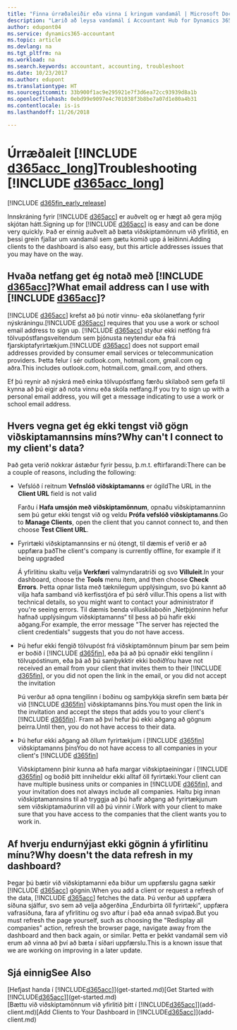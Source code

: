 ```yaml
---
title: "Finna úrræðaleiðir eða vinna í kringum vandamál | Microsoft Docs"
description: "Lærið að leysa vandamál í Accountant Hub for Dynamics 365"
author: edupont04
ms.service: dynamics365-accountant
ms.topic: article
ms.devlang: na
ms.tgt_pltfrm: na
ms.workload: na
ms.search.keywords: accountant, accounting, troubleshoot
ms.date: 10/23/2017
ms.author: edupont
ms.translationtype: HT
ms.sourcegitcommit: 33b900f1ac9e295921e7f3d6ea72cc93939d8a1b
ms.openlocfilehash: 0ebd99e9097e4c701038f3b8be7a07d1e80a4b31
ms.contentlocale: is-is
ms.lasthandoff: 11/26/2018

---
```

# <a name="troubleshooting-include-d365acclongincludesd365acclongmdmd"></a><span data-ttu-id="f5aee-103">Úrræðaleit [!INCLUDE [d365acc_long](includes/d365acc_long_md.md)]</span><span class="sxs-lookup"><span data-stu-id="f5aee-103">Troubleshooting [!INCLUDE [d365acc_long](includes/d365acc_long_md.md)]</span></span>
[!INCLUDE [d365fin_early_release](includes/d365fin_early_release.md.md)]

<span data-ttu-id="f5aee-104">Innskráning fyrir [!INCLUDE [d365acc](includes/d365acc_md.md)] er auðvelt og er hægt að gera mjög skjótan hátt.</span><span class="sxs-lookup"><span data-stu-id="f5aee-104">Signing up for [!INCLUDE [d365acc](includes/d365acc_md.md)] is easy and can be done very quickly.</span></span> <span data-ttu-id="f5aee-105">Það er einnig auðvelt að bæta viðskiptamönnum við yfirlitið, en þessi grein fjallar um vandamál sem gætu komið upp á leiðinni.</span><span class="sxs-lookup"><span data-stu-id="f5aee-105">Adding clients to the dashboard is also easy, but this article addresses issues that you may have on the way.</span></span>

## <a name="what-email-address-can-i-use-with-include-d365accincludesd365accmdmd"></a><span data-ttu-id="f5aee-106">Hvaða netfang get ég notað með [!INCLUDE [d365acc](includes/d365acc_md.md)]?</span><span class="sxs-lookup"><span data-stu-id="f5aee-106">What email address can I use with [!INCLUDE [d365acc](includes/d365acc_md.md)]?</span></span>
<span data-ttu-id="f5aee-107">[!INCLUDE [d365acc](includes/d365acc_md.md)] krefst að þú notir vinnu- eða skólanetfang fyrir nýskráningu.</span><span class="sxs-lookup"><span data-stu-id="f5aee-107">[!INCLUDE [d365acc](includes/d365acc_md.md)] requires that you use a work or school email address to sign up.</span></span> <span data-ttu-id="f5aee-108">[!INCLUDE [d365acc](includes/d365acc_md.md)] styður ekki netföng frá tölvupóstfangsveitendum sem þjónusta neytendur eða frá fjarskiptafyrirtækjum.</span><span class="sxs-lookup"><span data-stu-id="f5aee-108">[!INCLUDE [d365acc](includes/d365acc_md.md)] does not support email addresses provided by consumer email services or telecommunication providers.</span></span> <span data-ttu-id="f5aee-109">Þetta felur í sér outlook.com, hotmail.com, gmail.com og aðra.</span><span class="sxs-lookup"><span data-stu-id="f5aee-109">This includes outlook.com, hotmail.com, gmail.com, and others.</span></span>  

<span data-ttu-id="f5aee-110">Ef þú reynir að nýskrá með einka tölvupóstfang færðu skilaboð sem gefa til kynna að þú eigir að nota vinnu eða skóla netfang.</span><span class="sxs-lookup"><span data-stu-id="f5aee-110">If you try to sign up with a personal email address, you will get a message indicating to use a work or school email address.</span></span>  

## <a name="why-cant-i-connect-to-my-clients-data"></a><span data-ttu-id="f5aee-111">Hvers vegna get ég ekki tengst við gögn viðskiptamannsins míns?</span><span class="sxs-lookup"><span data-stu-id="f5aee-111">Why can't I connect to my client's data?</span></span>
<span data-ttu-id="f5aee-112">Það geta verið nokkrar ástæður fyrir þessu, þ.m.t. eftirfarandi:</span><span class="sxs-lookup"><span data-stu-id="f5aee-112">There can be a couple of reasons, including the following:</span></span>

- <span data-ttu-id="f5aee-113">Vefslóð í reitnum **Vefnslóð viðskiptamanns** er ógild</span><span class="sxs-lookup"><span data-stu-id="f5aee-113">The URL in the **Client URL** field is not valid</span></span>  

  <span data-ttu-id="f5aee-114">Farðu í **Hafa umsjón með viðskiptamönnum**, opnaðu viðskiptamanninn sem þú getur ekki tengst við og veldu **Prófa vefslóð viðskiptamanns**.</span><span class="sxs-lookup"><span data-stu-id="f5aee-114">Go to **Manage Clients**, open the client that you cannot connect to, and then choose **Test Client URL**.</span></span>  
- <span data-ttu-id="f5aee-115">Fyrirtæki viðskiptamannsins er nú ótengt, til dæmis ef verið er að uppfæra það</span><span class="sxs-lookup"><span data-stu-id="f5aee-115">The client's company is currently offline, for example if it being upgraded</span></span>

  <span data-ttu-id="f5aee-116">Á yfirlitinu skaltu velja **Verkfæri** valmyndaratriði og svo **Villuleit**.</span><span class="sxs-lookup"><span data-stu-id="f5aee-116">In your dashboard, choose the **Tools** menu item, and then choose **Check Errors**.</span></span> <span data-ttu-id="f5aee-117">Þetta opnar lista með tæknilegum upplýsingum, svo þú kannt að vilja hafa samband við kerfisstjóra ef þú sérð villur.</span><span class="sxs-lookup"><span data-stu-id="f5aee-117">This opens a list with technical details, so you might want to contact your administrator if you're seeing errors.</span></span> <span data-ttu-id="f5aee-118">Til dæmis benda villuskilaboðin „Netþjónninn hefur hafnað upplýsingum viðskiptamanns“ til þess að þú hafir ekki aðgang.</span><span class="sxs-lookup"><span data-stu-id="f5aee-118">For example, the error message "The server has rejected the client credentials" suggests that you do not have access.</span></span>  
- <span data-ttu-id="f5aee-119">Þú hefur ekki fengið tölvupóst frá viðskiptamönnum þínum þar sem þeim er boðið í [!INCLUDE [d365fin](includes/d365fin_md.md)], eða þá að þú opnaðir ekki tengilinn í tölvupóstinum, eða þá að þú samþykktir ekki boðið</span><span class="sxs-lookup"><span data-stu-id="f5aee-119">You have not received an email from your client that invites them to their [!INCLUDE [d365fin](includes/d365fin_md.md)], or you did not open the link in the email, or you did not accept the invitation</span></span>

  <span data-ttu-id="f5aee-120">Þú verður að opna tengilinn í boðinu og samþykkja skrefin sem bæta þér við [!INCLUDE [d365fin](includes/d365fin_md.md)] viðskiptamanns þíns.</span><span class="sxs-lookup"><span data-stu-id="f5aee-120">You must open the link in the invitation and accept the steps that adds you to your client's [!INCLUDE [d365fin](includes/d365fin_md.md)].</span></span> <span data-ttu-id="f5aee-121">Fram að því hefur þú ekki aðgang að gögnum þeirra.</span><span class="sxs-lookup"><span data-stu-id="f5aee-121">Until then, you do not have access to their data.</span></span>  
- <span data-ttu-id="f5aee-122">Þú hefur ekki aðgang að öllum fyrirtækjum í [!INCLUDE [d365fin](includes/d365fin_md.md)] viðskiptamanns þíns</span><span class="sxs-lookup"><span data-stu-id="f5aee-122">You do not have access to all companies in your client's [!INCLUDE [d365fin](includes/d365fin_md.md)]</span></span>

  <span data-ttu-id="f5aee-123">Viðskiptamenn þínir kunna að hafa margar viðskiptaeiningar í [!INCLUDE [d365fin](includes/d365fin_md.md)] og boðið þitt inniheldur ekki alltaf öll fyrirtæki.</span><span class="sxs-lookup"><span data-stu-id="f5aee-123">Your client can have multiple business units or companies in [!INCLUDE [d365fin](includes/d365fin_md.md)], and your invitation does not always include all companies.</span></span> <span data-ttu-id="f5aee-124">Haltu þig innan viðskiptamannsins til að tryggja að þú hafir aðgang að fyrirtækjunum sem viðskiptamaðurinn vill að þú vinnir í.</span><span class="sxs-lookup"><span data-stu-id="f5aee-124">Work with your client to make sure that you have access to the companies that the client wants you to work in.</span></span>  

## <a name="why-doesnt-the-data-refresh-in-my-dashboard"></a><span data-ttu-id="f5aee-125">Af hverju endurnýjast ekki gögnin á yfirlitinu mínu?</span><span class="sxs-lookup"><span data-stu-id="f5aee-125">Why doesn't the data refresh in my dashboard?</span></span>
<span data-ttu-id="f5aee-126">Þegar þú bætir við viðskiptamanni eða biður um uppfærslu gagna sækir [!INCLUDE [d365acc](includes/d365acc_md.md)] gögnin.</span><span class="sxs-lookup"><span data-stu-id="f5aee-126">When you add a client or request a refresh of the data, [!INCLUDE [d365acc](includes/d365acc_md.md)] fetches the data.</span></span> <span data-ttu-id="f5aee-127">Þú verður að uppfæra síðuna sjálfur, svo sem að velja aðgerðina „Endurbirta öll fyrirtæki“, uppfæra vafrasíðuna, fara af yfirlitinu og svo aftur í það eða annað svipað.</span><span class="sxs-lookup"><span data-stu-id="f5aee-127">But you must refresh the page yourself, such as choosing the "Redisplay all companies" action, refresh the browser page, navigate away from the dashboard and then back again, or similar.</span></span> <span data-ttu-id="f5aee-128">Þetta er þekkt vandamál sem við erum að vinna að því að bæta í síðari uppfærslu.</span><span class="sxs-lookup"><span data-stu-id="f5aee-128">This is a known issue that we are working on improving in a later update.</span></span>  

## <a name="see-also"></a><span data-ttu-id="f5aee-129">Sjá einnig</span><span class="sxs-lookup"><span data-stu-id="f5aee-129">See Also</span></span>
<span data-ttu-id="f5aee-130">[Hefjast handa í [!INCLUDE[d365acc](includes/d365acc_md.md)]](get-started.md)</span><span class="sxs-lookup"><span data-stu-id="f5aee-130">[Get Started with [!INCLUDE[d365acc](includes/d365acc_md.md)]](get-started.md)</span></span>  
<span data-ttu-id="f5aee-131">[Bættu við viðskiptamönnum við yfirlitið þitt í [!INCLUDE[d365acc](includes/d365acc_md.md)]](add-client.md)</span><span class="sxs-lookup"><span data-stu-id="f5aee-131">[Add Clients to Your Dashboard in [!INCLUDE[d365acc](includes/d365acc_md.md)]](add-client.md)</span></span>  

